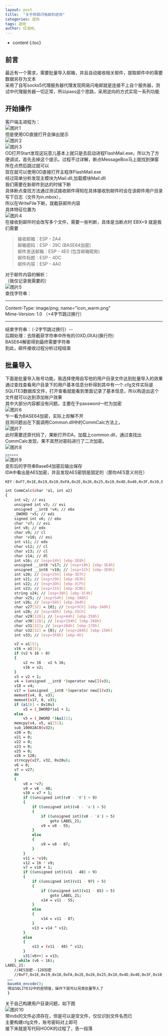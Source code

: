 ```yaml
---
layout: post
title:  "关于网易闪电邮的逆向"
categories: 逆向
tags: 逆向
author: 红龙HL
---
```




* content
{:toc}








## 前言

最近有一个需求，需要批量导入邮箱，并且自动接收相关邮件，提取邮件中的需要数据另存为文本  
采用了自写socks5代理服务器代理发现网易闪电邮就是连接不上自个服务器，测试中代理服务器一切正常，所以pass这个思路，采用逆向的方式实现一系列功能

## 开始操作

客户端主进程为：  
![图片1](https://i.loli.net/2020/01/17/2jM7oW4FDLC9NTr.png)  
但是使用OD直接打开会弹出提示  
![图片2](https://i.loli.net/2020/01/17/SZ49nolFbmGPOW3.png)  
![图片3](https://i.loli.net/2020/01/17/K6QvzRdxhtP1GCi.png)  
OD打开Start发现这玩意儿基本上就只是去启动进程FlashMail.exe，所以为了方便调试，首先去掉这个提示。过程不过详解，断点MessageBox马上就找到弹窗所在点然后跳过就可以  
现在就可以使用OD直接打开主程序FlashMail.exe  
经过简单分析发现主模块为Mail.dll,加载模块Mail.dll  
我们需要在新邮件到达的时候下断  
具体断点查找方法通过测试接收邮件得知在具体接收到邮件时会在该邮件用户目录写下日志（文件为in.mbox），  
所以在WriteFile下断，就截获邮件内容  
具体特征位置为  
![图片4](https://i.loli.net/2020/01/17/SqmRjIQ7sAoChHe.png)  
在接收到邮件时会改写多个文件，需要一些判断，具体是当断点时 EBX=9 就是我们需要

> 接收邮箱：ESP - 2A4  
> 邮箱密码：ESP - 29C (BASE64加密)  
> 邮件发送邮箱：ESP - 4E0 (包含邮箱昵称)  
> 邮件标题：ESP - 4DC  
> 邮件内容：ESP - 4A0  

对于邮件内容的解析：  
（我仅记录我需要的）  
![图片5](https://i.loli.net/2020/01/17/2b3ker1EaxoJFLq.png)  
查找字符串：  

***

Content-Type: image/png; name="icon_warm.png"  
Mime-Version: 1.0     （+4字节跳过换行）  

***

结束字符串：（-2字节跳过换行）--  
后期处理：去除截获字符串中所有的{0XD,0XA}(换行符)  
BASE64解密得到最终需要字符串  
到此，邮件接收过程分析过程结束

## 批量导入

下面是批量导入账号功能，我选择使用自写他的用户目录文件达到批量导入的效果  
通过查找查看用户目录下的用户基本信息分析得到其中有一个.cfg文件实际是SQLITE3数据库文件，打开查看就能看到里面记录了基本信息，所以构造出这个文件就可以达到添加账户效果  
其中大部分内容都没有问题，主要在于password一栏为加密  
![图片6](https://i.loli.net/2020/01/17/jCaz4fGkXIZADgy.png)  
乍一看为BASE64加密，实际上却解不开  
目测问题出在下面调用Common.dll中的CommCalc方法上，  
![图片7](https://i.loli.net/2020/01/17/j52WAGgeFi4JnPS.png)  
此时需要还原代码了，果断打开IDA，加载上common.dll，通过查找出CommCalc发现，果不其然对密码进行了二次加密。  
![图片8](https://i.loli.net/2020/01/17/bvmN3h2AOajlPzk.png)  
。。。。。。  
![图片9](https://i.loli.net/2020/01/17/AaFQtv9PDTLZsHk.png)  
变形后的字符串Base64加密后输出保存  
IDA中看出是AES加密，并且发现AES密钥是固定的（那你AES意义何在）  
```bash
KEY：0xF7,0x1E,0x19,0x18,0xFA,0x2E,0x26,0x25,0x10,0x4D,0x40,0x3F,0x10,0x8B,0x73,0x74

int CommCalc(char *a1, int a2)
{
	int v2; // esi
	unsigned int v3; // esi
	unsigned __int8 *v4; // ebx
	_DWORD *v5; // edi
	signed int v6; // ebx
	char *v7; // esi
	int v8; // edx
	char v9; // cl
	char *v10; // esi
	int v11; // edx
	char v12; // cl
	char v13; // cl
	char v14; // dl
	int v16; // [esp+14h] [ebp-3E8h]
	unsigned __int8 *v17; // [esp+18h] [ebp-3E4h]
	unsigned __int8 *v18; // [esp+1Ch] [ebp-3E0h]
	int v20; // [esp+25h] [ebp-3D7h]
	int v21; // [esp+29h] [ebp-3D3h]
	int v22; // [esp+2Dh] [ebp-3CFh]
	int v23; // [esp+31h] [ebp-3CBh]
	string v24; // [esp+38h] [ebp-3C4h]
	char v25; // [esp+54h] [ebp-3A8h]
	int v26; // [esp+58h] [ebp-3A4h]
	char v27[32] = {0}; // [esp+5Ch] [ebp-3A0h]
	int v28; // [esp+A0h] [ebp-35Ch]
	char v29[128]; // [esp+A4h] [ebp-358h]
	char v30[128]; // [esp+194h] [ebp-268h]
	char v31[32]; // [esp+284h] [ebp-178h]
	char v32[32] = {0}; // [esp+2A4h] [ebp-158h]
	int v33; // [esp+3F8h] [ebp-4h]

	v2 = a1[5];
	v16 = a1[5];
	if (v2 % 16 > 0)
	{
		v2 += 16 - v2 % 16;
		v16 = v2;
	}
	v3 = v2 + 1;
	v4 = (unsigned __int8 *)operator new[](v3);
	v18 = v4;
	v17 = (unsigned __int8 *)operator new[](v3);
	memset(v4, 0, v3);
	memset(v17, 0, v3);
	if (a1[6] < 0x10u)
		v5 = (_DWORD*)a1 + 1;
	else
		v5 = (_DWORD *)&a1[1];
	memcpy(v4, v5, a1[5]);
	sub_10002AC0(v32);
	v20 = 0;
	v21 = 0;
	v22 = 0;
	v23 = 0;
	v25 = 0;
	v26 = 128;
	strncpy(v27, v32, 0x20u);
	v6 = 0;
	v7 = v27;
	do
	{
		v8 = *v7;
		v9 = v8 - 48;
		v10 = v7 + 1;
		if ((unsigned int)(v8 - '0') > 9)
		{
			if ((unsigned int)(v8 - 'a') > 5)
			{
				if ((unsigned int)(v8 - 'A') > 5)
					goto LABEL_21;
				v9 = v8 - 55;
			}
			else
			{
				v9 = v8 - 87;
			}
		}
		v11 = *v10;
		v12 = 16 * v9;
		v7 = v10 + 1;
		if ((unsigned int)(v11 - 48) > 9)
		{
			if ((unsigned int)(v11 - 97) > 5)
			{
				if ((unsigned int)(v11 - 65) > 5)
					goto LABEL_21;
				v14 = v11 - 55;
			}
			else
			{
				v14 = v11 - 87;
			}
			v13 = v14 ^ v12;
		}
		else
		{
			v13 = (v11 - 48) ^ v12;
		}
		v31[v6++] = v13;
	} while (v6 < 16);
LABEL_21:
	//AES加密--128加密
	//0xF7,0x1E,0x19,0x18,0xFA,0x2E,0x26,0x25,0x10,0x4D,0x40,0x3F,0x10,0x8B,0x73,0x74
 。。。
 base64_encode();
 得出SQLITE32中的密钥值，操作下就可以另类批量导入了
 }


```

关于自己构建用户目录问题，如下图  
![图片10](https://i.loli.net/2020/01/17/Nni7pWh5IU24qac.png)  
带indx的文件必须存在，但是可以是空文件，仅仅识别文件名而已  
主要构建cfg文件，账号密码对上即可  
接下来就是写代码HOOK的过程了，告一段落  
